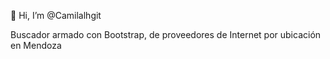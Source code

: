 👋 Hi, I’m @Camilalhgit

Buscador armado con Bootstrap, de proveedores de Internet por ubicación en Mendoza
